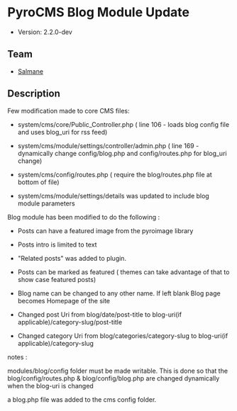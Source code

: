 # PyroCMS Blog Module Update


* Version: 2.2.0-dev

## Team

* [Salmane](http://.com/)

## Description

Few modification made to core CMS files:

- system/cms/core/Public_Controller.php ( line 106 - loads blog config file and uses blog_uri for rss feed)

- system/cms/module/settings/controller/admin.php ( line 169 - dynamically change config/blog.php and config/routes.php for blog_uri change)

- system/cms/config/routes.php ( require the blog/routes.php file at bottom of file)

- system/cms/module/settings/details was updated to include blog module parameters

Blog module has been modified to do the following :

- Posts can have a featured image from the pyroimage library

- Posts intro is limited to text

- "Related posts" was added to plugin.

- Posts can be marked as featured ( themes can take advantage of that to show case featured posts)

- Blog name can be changed to any other name. If left blank Blog page becomes Homepage of the site

- Changed post Uri from blog/date/post-title to blog-uri(if applicable)/category-slug/post-title

- Changed category Uri from blog/categories/category-slug to blog-uri(if applicable)/category-slug

notes : 

modules/blog/config folder must be made writable. This is done so that the blog/config/routes.php & blog/config/blog.php are changed dynamically when the blog-uri is changed

a blog.php file was added to the cms config folder.

